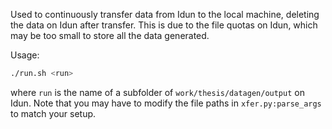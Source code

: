 Used to continuously transfer data from Idun to the local machine, deleting the data on Idun after transfer.
This is due to the file quotas on Idun, which may be too small to store all the data generated.

Usage:
```bash
./run.sh <run>
```
where `run` is the name of a subfolder of `work/thesis/datagen/output` on Idun.
Note that you may have to modify the file paths in `xfer.py:parse_args` to match your setup.
